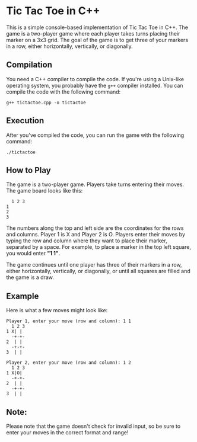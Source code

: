 # Tic Tac Toe in C++

This is a simple console-based implementation of Tic Tac Toe in C++. The game is a two-player game where each player takes turns placing their marker on a 3x3 grid. The goal of the game is to get three of your markers in a row, either horizontally, vertically, or diagonally.

## Compilation

You need a C++ compiler to compile the code. If you're using a Unix-like operating system, you probably have the `g++` compiler installed. You can compile the code with the following command:

```
g++ tictactoe.cpp -o tictactoe
```

## Execution

After you've compiled the code, you can run the game with the following command:

```
./tictactoe
```

## How to Play
The game is a two-player game. Players take turns entering their moves. The game board looks like this:
```
  1 2 3
1      
2
3
```

The numbers along the top and left side are the coordinates for the rows and columns. Player 1 is X and Player 2 is O. Players enter their moves by typing the row and column where they want to place their marker, separated by a space. For example, to place a marker in the top left square, you would enter **"1 1"**.

The game continues until one player has three of their markers in a row, either horizontally, vertically, or diagonally, or until all squares are filled and the game is a draw.

## Example

Here is what a few moves might look like:
```
Player 1, enter your move (row and column): 1 1
  1 2 3
1 X| | 
  -+-+-  
2  | | 
  -+-+-  
3  | | 

Player 2, enter your move (row and column): 1 2
  1 2 3
1 X|O| 
  -+-+-  
2  | | 
  -+-+-  
3  | | 
```

## Note:
Please note that the game doesn't check for invalid input, so be sure to enter your moves in the correct format and range!
